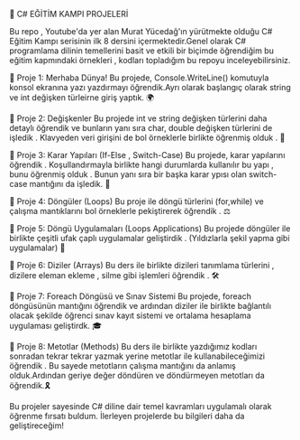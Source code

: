 🚀 C# EĞİTİM KAMPI PROJELERİ 

Bu repo , Youtube'da yer alan Murat Yücedağ'ın yürütmekte olduğu C# Eğitim Kampı serisinin ilk 8 dersini içermektedir.Genel olarak C# programlama dilinin temellerini basit ve etkili bir biçimde öğrendiğim bu eğitim kapmındaki örnekleri , kodları topladığım bu repoyu inceleyebilirsiniz.

📍 Proje 1: Merhaba Dünya!
Bu projede, Console.WriteLine() komutuyla konsol ekranına yazı yazdırmayı öğrendik.Ayrı olarak başlangıç olarak  string ve int değişken türleirne giriş yaptık. 🌍

📍 Proje 2: Değişkenler
Bu projede int ve string değişken türlerini daha detaylı öğrendik ve bunların yanı sıra char, double değişken türlerini de işledik . Klavyeden veri girişini de bol örneklerle birlikte öğrenmiş olduk . 🔢

📍 Proje 3: Karar Yapıları (If-Else , Switch-Case)
Bu projede, karar yapılarını öğrendik . Koşullandırmayla birlikte hangi durumlarda kullanılır bu yapı , bunu öğrenmiş olduk . Bunun yanı sıra bir başka karar ypısı olan switch-case mantığını da işledik. 🧩

📍 Proje 4: Döngüler (Loops)
Bu proje ile döngü türlerini (for,while) ve çalışma mantıklarını bol örneklerle pekiştirerek öğrendik . ⚖️

📍 Proje 5: Döngü Uygulamaları (Loops Applications)
Bu projede döngüler ile birlikte çeşitli ufak çaplı uygulamalar geliştirdik . (Yıldızlarla şekil yapma gibi uygulamalar) 🔄

📍 Proje 6: Diziler (Arrays)
Bu ders ile birlikte dizileri tanımlama türlerini , dizilere eleman ekleme , silme gibi işlemleri öğrendik .  🛠️

📍 Proje 7: Foreach Döngüsü ve Sınav Sistemi
Bu projede, foreach döngüsünün mantığını öğrendik ve ardından diziler ile birlikte bağlantılı olacak şekilde öğrenci sınav kayıt sistemi ve ortalama hesaplama uygulaması geliştirdk. 🎓

📍 Proje 8: Metotlar (Methods)
Bu ders ile birlikte yazdığımız kodları sonradan tekrar tekrar yazmak yerine metotlar ile kullanabileceğimizi öğrendik . Bu sayede metotların çalışma mantığını da anlamış olduk.Ardından geriye değer döndüren ve döndürmeyen metotları da öğrendik.🎗️

Bu projeler sayesinde C# diline dair temel kavramları uygulamalı olarak öğrenme fırsatı buldum. İlerleyen projelerde bu bilgileri daha da geliştireceğim!
